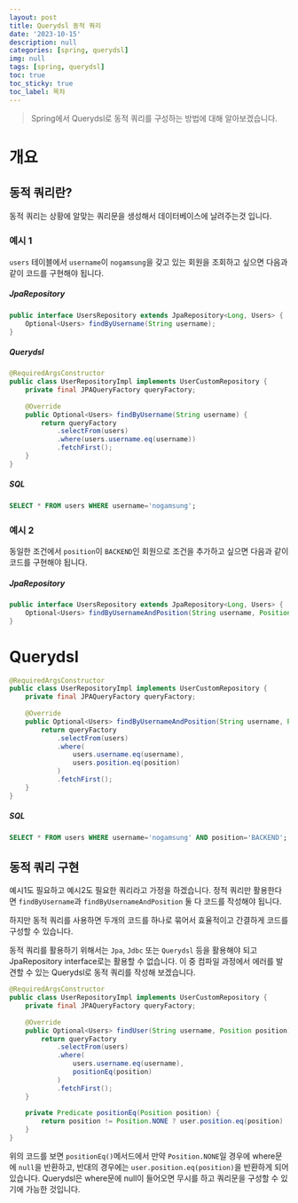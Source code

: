 ```yaml
---
layout: post
title: Querydsl 동적 쿼리 
date: '2023-10-15'
description: null
categories: [spring, querydsl]
img: null
tags: [spring, querydsl]
toc: true
toc_sticky: true
toc_label: 목차
---
```


> Spring에서 Querydsl로 동적 쿼리를 구성하는 방법에 대해 알아보겠습니다.


# 개요

## 동적 쿼리란?

동적 쿼리는 상황에 알맞는 쿼리문을 생성해서 데이터베이스에 날려주는것 입니다.

### 예시 1
`users` 테이블에서 `username`이 `nogamsung`을 갖고 있는 회원을 조회하고 싶으면 다음과 같이 코드를 구현해야 됩니다.

##### JpaRepository

```java
public interface UsersRepository extends JpaRepository<Long, Users> {
    Optional<Users> findByUsername(String username);
}
```

##### Querydsl

```java
@RequiredArgsConstructor
public class UserRepositoryImpl implements UserCustomRepository {
    private final JPAQueryFactory queryFactory;
    
    @Override
    public Optional<Users> findByUsername(String username) {
        return queryFactory
            .selectFrom(users)
            .where(users.username.eq(username))
            .fetchFirst();
    }
}
```

##### SQL

```sql
SELECT * FROM users WHERE username='nogamsung';
```

### 예시 2

동일한 조건에서 `position`이 `BACKEND`인 회원으로 조건을 추가하고 싶으면 다음과 같이 코드를 구현해야 됩니다.

##### JpaRepository

```java
public interface UsersRepository extends JpaRepository<Long, Users> {
    Optional<Users> findByUsernameAndPosition(String username, Position position);
}
```

# Querydsl

```java
@RequiredArgsConstructor
public class UserRepositoryImpl implements UserCustomRepository {
    private final JPAQueryFactory queryFactory;
    
    @Override
    public Optional<Users> findByUsernameAndPosition(String username, Position position) {
        return queryFactory
            .selectFrom(users)
            .where(
                users.username.eq(username),
                users.position.eq(position)
            )
            .fetchFirst();
    }
}
```

##### SQL

```sql
SELECT * FROM users WHERE username='nogamsung' AND position='BACKEND';
```

## 동적 쿼리 구현

예시1도 필요하고 예시2도 필요한 쿼리라고 가정을 하겠습니다. 정적 쿼리만 활용한다면 `findByUsername`과 `findByUsernameAndPosition` 둘 다 코드를 
작성해야 됩니다.

하지만 동적 쿼리를 사용하면 두개의 코드를 하나로 묶어서 효율적이고 간결하게 코드를 구성할 수 있습니다.

동적 쿼리를 활용하기 위해서는 `Jpa`, `Jdbc` 또는 `Querydsl` 등을 활용해야 되고 JpaRepository interface로는 활용할 수 없습니다. 이 중 컴파일 
과정에서 에러를 발견할 수 있는 Querydsl로 동적 쿼리를 작성해 보겠습니다.

```java
@RequiredArgsConstructor
public class UserRepositoryImpl implements UserCustomRepository {
    private final JPAQueryFactory queryFactory;
    
    @Override
    public Optional<Users> findUser(String username, Position position) {
        return queryFactory
            .selectFrom(users)
            .where(
                users.username.eq(username),
                positionEq(position)
            )
            .fetchFirst();
    }
    
    private Predicate positionEq(Position position) {
        return position != Position.NONE ? user.position.eq(position) : null;
    }
}
```

위의 코드를 보면 `positionEq()`메서드에서 만약 `Position.NONE`일 경우에 where문에 `null`을 반환하고, 반대의 경우에는 
`user.position.eq(position)`을 반환하게 되어있습니다. Querydsl은 where문에 null이 들어오면 무시를 하고 쿼리문을 구성할 수 있기에 가능한 것입니다.
